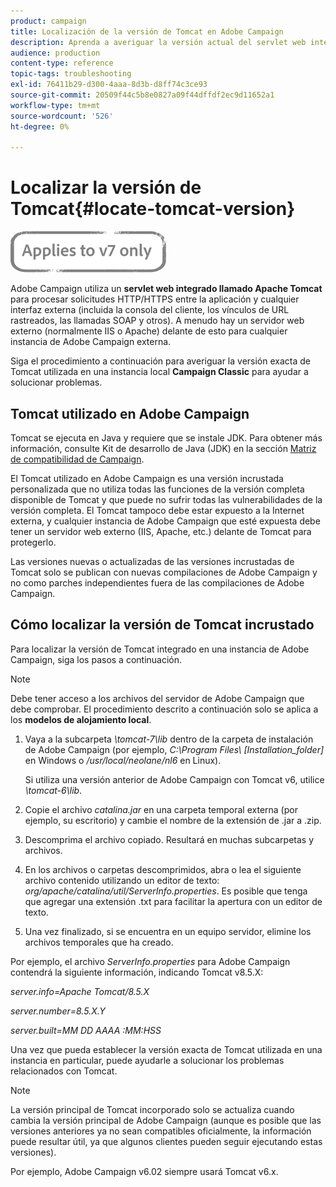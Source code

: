 ```yaml
---
product: campaign
title: Localización de la versión de Tomcat en Adobe Campaign
description: Aprenda a averiguar la versión actual del servlet web integrado Tomcat utilizado en una instancia de Adobe Campaign.
audience: production
content-type: reference
topic-tags: troubleshooting
exl-id: 76411b29-d300-4aaa-8d3b-d8ff74c3ce93
source-git-commit: 20509f44c5b8e0827a09f44dffdf2ec9d11652a1
workflow-type: tm+mt
source-wordcount: '526'
ht-degree: 0%

---
```


# Localizar la versión de Tomcat{#locate-tomcat-version}

![](../../assets/v7-only.svg)

Adobe Campaign utiliza un **servlet web integrado llamado Apache Tomcat** para procesar solicitudes HTTP/HTTPS entre la aplicación y cualquier interfaz externa (incluida la consola del cliente, los vínculos de URL rastreados, las llamadas SOAP y otros). A menudo hay un servidor web externo (normalmente IIS o Apache) delante de esto para cualquier instancia de Adobe Campaign externa.

Siga el procedimiento a continuación para averiguar la versión exacta de Tomcat utilizada en una instancia local **Campaign Classic** para ayudar a solucionar problemas.

## Tomcat utilizado en Adobe Campaign

Tomcat se ejecuta en Java y requiere que se instale JDK. Para obtener más información, consulte Kit de desarrollo de Java (JDK) en la sección [Matriz de compatibilidad de Campaign](../../rn/using/compatibility-matrix.md).

El Tomcat utilizado en Adobe Campaign es una versión incrustada personalizada que no utiliza todas las funciones de la versión completa disponible de Tomcat y que puede no sufrir todas las vulnerabilidades de la versión completa. El Tomcat tampoco debe estar expuesto a la Internet externa, y cualquier instancia de Adobe Campaign que esté expuesta debe tener un servidor web externo (IIS, Apache, etc.) delante de Tomcat para protegerlo.

Las versiones nuevas o actualizadas de las versiones incrustadas de Tomcat solo se publican con nuevas compilaciones de Adobe Campaign y no como parches independientes fuera de las compilaciones de Adobe Campaign.

## Cómo localizar la versión de Tomcat incrustado

Para localizar la versión de Tomcat integrado en una instancia de Adobe Campaign, siga los pasos a continuación.

>[!NOTE]
>
>Debe tener acceso a los archivos del servidor de Adobe Campaign que debe comprobar. El procedimiento descrito a continuación solo se aplica a los **modelos de alojamiento local**.

1. Vaya a la subcarpeta *\tomcat-7\lib* dentro de la carpeta de instalación de Adobe Campaign (por ejemplo, *C:\Program Files\ [Installation_folder]* en Windows o */usr/local/neolane/nl6* en Linux).

   Si utiliza una versión anterior de Adobe Campaign con Tomcat v6, utilice *\tomcat-6\lib*.

1. Copie el archivo *catalina.jar* en una carpeta temporal externa (por ejemplo, su escritorio) y cambie el nombre de la extensión de .jar a .zip.

1. Descomprima el archivo copiado. Resultará en muchas subcarpetas y archivos.

1. En los archivos o carpetas descomprimidos, abra o lea el siguiente archivo contenido utilizando un editor de texto: *org/apache/catalina/util/ServerInfo.properties*. Es posible que tenga que agregar una extensión .txt para facilitar la apertura con un editor de texto.

1. Una vez finalizado, si se encuentra en un equipo servidor, elimine los archivos temporales que ha creado.

Por ejemplo, el archivo *ServerInfo.properties* para Adobe Campaign contendrá la siguiente información, indicando Tomcat v8.5.X:

*server.info=Apache Tomcat/8.5.X*

*server.number=8.5.X.Y*

*server.built=MM DD AAAA :MM:HSS*

Una vez que pueda establecer la versión exacta de Tomcat utilizada en una instancia en particular, puede ayudarle a solucionar los problemas relacionados con Tomcat.

>[!NOTE]
>
>La versión principal de Tomcat incorporado solo se actualiza cuando cambia la versión principal de Adobe Campaign (aunque es posible que las versiones anteriores ya no sean compatibles oficialmente, la información puede resultar útil, ya que algunos clientes pueden seguir ejecutando estas versiones).
>
>Por ejemplo, Adobe Campaign v6.02 siempre usará Tomcat v6.x.
